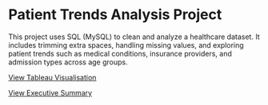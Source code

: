 # Patient Trends Analysis Project

This project uses SQL (MySQL) to clean and analyze a healthcare dataset. It includes trimming extra spaces, handling missing values, and exploring patient trends such as medical conditions, insurance providers, and admission types across age groups.

[View Tableau Visualisation](https://public.tableau.com/app/profile/reng.majer/viz/PatientTrendsAnalysis/PatientHealthcareTrendsByAgeGroups)

[View Executive Summary](https://esummarylink.com)
